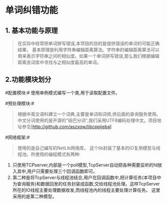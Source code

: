 # 单词纠错功能

## 1. 基本功能与原理
>	在实际中经常把单词拼写错误,本项目的目的是提供错误的单词的可能正确结果。
	基本原理是利用字符串编辑距离算法。字符串的编辑距离算法可以用来表示字符串之间的相似度。如果一个单词拼写错误,那么我们根据编辑距离去词库中寻找与之相似度最高的单词。


## 2.功能模块划分
 #配置模块:#
	使用单例模式编写一个类,用于读取配置文件。

 #预处理模块:#
> 根据中英文语料建立一个词典,主要是单词和词频,供后面的查询服务使用。
  中文分词使用的是开源的"结巴分词",我们采用UTF8编码处理中文。项目地址参见[http://github.com/aszxqw/libcppjieba]

 #网络框架:#
 >  使用的是自己编写的NetLib网络库。
 这个lib封装了基本的IO复用模型与线程池。所使用的编程模式有两种:
 1. 只使用TCPserver,内部是一个poll模型,TcpServer自动把各种需要监听的fd放入其中,用户只需要处理三个回调函数即可。
 2. 第二种是将TcpServer与线程池结合,用户在回调函数中,把计算任务(本项目中为查询服务)和数据回发的任务封装成函数,交给线程池处理。这样TcpServer所在的IO线程主要处理数据收发,而线程池内的线程主要处理计算任务。
 这里采用的是第二种模型。





